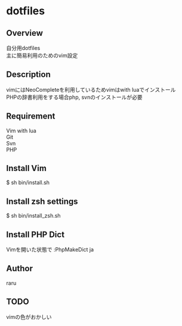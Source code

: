 # dotfiles

## Overview
自分用dotfiles  
主に簡易利用のためのvim設定  

## Description
vimにはNeoCompleteを利用しているためvimはwith luaでインストール  
PHPの辞書利用をする場合php, svnのインストールが必要  

## Requirement
Vim with lua  
Git  
Svn  
PHP  

## Install Vim
$ sh bin/install.sh  

## Install zsh settings
$ sh bin/install_zsh.sh  

## Install PHP Dict
Vimを開いた状態で :PhpMakeDict ja  

## Author
raru  

## TODO
vimの色がおかしい  
